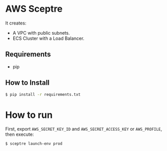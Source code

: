 # AWS Sceptre

It creates: 
- A VPC with public subnets.
- ECS Cluster with a Load Balancer.

## Requirements

- pip

## How to Install

```bash
$ pip install -r requirements.txt
```

# How to run

First, export `AWS_SECRET_KEY_ID` and `AWS_SECRET_ACCESS_KEY` or `AWS_PROFILE`, then execute:

```bash
$ sceptre launch-env prod
```
